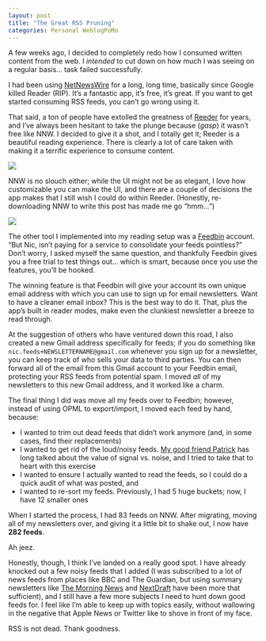 ```yaml
---
layout: post
title: "The Great RSS Pruning"
categories: Personal WeblogPoMo
---
```


A few weeks ago, I decided to completely redo how I consumed written content from the web. I _intended_ to cut down on how much I was seeing on a regular basis… task failed successfully.

I had been using [NetNewsWire][nnw] for a long, long time, basically since Google killed Reader (RIP). It’s a fantastic app, it’s free, it’s great. If you want to get started consuming RSS feeds, you can’t go wrong using it.

That said, a ton of people have extolled the greatness of [Reeder][reeder] for years, and I’ve always been hesitant to take the plunge because (_gasp_) it wasn’t free like NNW. I decided to give it a shot, and I totally get it; Reeder is a beautiful reading experience. There is clearly a lot of care taken with making it a terrific experience to consume content.

<a href="{{ site.baseurl }}/images/rss/rss1.jpeg">
  <img class="photo" src="{{ site.baseurl }}/images/rss/rss1.jpeg" />
</a>

NNW is no slouch either; while the UI might not be as elegant, I love how customizable you can make the UI, and there are a couple of decisions the app makes that I still wish I could do within Reeder. (Honestly, re-downloading NNW to write this post has made me go “hmm…”)

<a href="{{ site.baseurl }}/images/rss/rss2.jpeg">
  <img class="photo" src="{{ site.baseurl }}/images/rss/rss2.jpeg" />
</a>

The other tool I implemented into my reading setup was a [Feedbin][feedbin] account. “But Nic, isn’t paying for a service to consolidate your feeds pointless?” Don’t worry, I asked myself the same question, and thankfully Feedbin gives you a free trial to test things out… which is smart, because once you use the features, you’ll be hooked. 

The winning feature is that Feedbin will give your account its own unique email address with which you can use to sign up for email newsletters. Want to have a cleaner email inbox? This is the best way to do it. That, plus the app’s built in reader modes, make even the clunkiest newsletter a breeze to read through.

At the suggestion of others who have ventured down this road, I also created a new Gmail address specifically for feeds; if you do something like `nic.feeds+NEWSLETTERNAME@gmail.com` whenever you sign up for a newsletter, you can keep track of who sells your data to third parties. You can then forward all of the email from this Gmail account to your Feedbin email, protecting your RSS feeds from potential spam. I moved _all_ of my newsletters to this new Gmail address, and it worked like a charm.

The final thing I did was move all my feeds over to Feedbin; however, instead of using OPML to export/import, I moved each feed by hand, because:

- I wanted to trim out dead feeds that didn’t work anymore (and, in some cases, find their replacements)
- I wanted to get rid of the loud/noisy feeds. [My good friend Patrick](https://www.patrickrhone.net) has long talked about the value of signal vs. noise, and I tried to take that to heart with this exercise
- I wanted to ensure I actually wanted to read the feeds, so I could do a quick audit of what was posted, and
- I wanted to re-sort my feeds. Previously, I had 5 huge buckets; now, I have 12 smaller ones

When I started the process, I had 83 feeds on NNW. After migrating, moving all of my newsletters over, and giving it a little bit to shake out, I now have <checks notes> **282 feeds**.

Ah jeez.

Honestly, though, I think I’ve landed on a really good spot. I have already knocked out a few noisy feeds that I added (I was subscribed to a lot of news feeds from places like BBC and The Guardian, but using summary newsletters like [The Morning News](https://themorningnews.org) and [NextDraft](https://nextdraft.com) have been more that sufficient), and I still have a few more subjects I need to hunt down good feeds for. I feel like I’m able to keep up with topics easily, without wallowing in the negative that Apple News or Twitter like to shove in front of my face.

RSS is not dead. Thank goodness. 

[nnw]: https://netnewswire.com
[reeder]: https://reederapp.com
[feedbin]: https://feedbin.com
